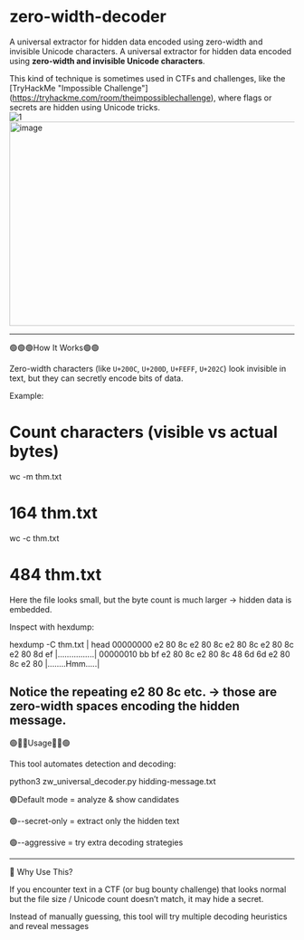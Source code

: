 # zero-width-decoder
A universal extractor for hidden data encoded using zero-width and invisible Unicode characters. A universal extractor for hidden data encoded using **zero-width and invisible Unicode characters**.

This kind of technique is sometimes used in CTFs and challenges, like the [TryHackMe "Impossible Challenge"] (https://tryhackme.com/room/theimpossiblechallenge), where flags or secrets are hidden using Unicode tricks.  
![1](https://github.com/user-attachments/assets/1ad68d0b-96fd-40a2-91fd-0ec38d191e7f)
<img width="1258" height="361" alt="image" src="https://github.com/user-attachments/assets/8f53fdc7-f0e2-4394-933c-e29b852a6bf4" />

--------

🟢🟢🟢How It Works🟢🟢

Zero-width characters (like `U+200C`, `U+200D`, `U+FEFF`, `U+202C`) look invisible in text, but they can secretly encode bits of data.  

Example:

# Count characters (visible vs actual bytes)
wc -m thm.txt
# 164 thm.txt

wc -c thm.txt
# 484 thm.txt

Here the file looks small, but the byte count is much larger → hidden data is embedded.

Inspect with hexdump:

hexdump -C thm.txt | head
00000000  e2 80 8c e2 80 8c e2 80  8c e2 80 8c e2 80 8d ef  |................|
00000010  bb bf e2 80 8c e2 80 8c  48 6d 6d e2 80 8c e2 80  |........Hmm.....|

Notice the repeating e2 80 8c etc. → those are zero-width spaces encoding the hidden message.
---------------------------

🟢👨👨Usage👨👨🟢

This tool automates detection and decoding:

python3 zw_universal_decoder.py hidding-message.txt

🟢Default mode = analyze & show candidates

🟢--secret-only = extract only the hidden text

🟢--aggressive = try extra decoding strategies

---------------------------

🎯 Why Use This?

If you encounter text in a CTF (or bug bounty challenge) that looks normal but the file size / Unicode count doesn’t match, it may hide a secret.

Instead of manually guessing, this tool will try multiple decoding heuristics and reveal messages
